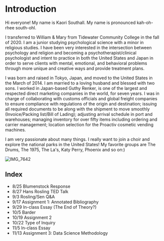 # Introduction


Hi everyone! My name is Kaori Southall. My name is pronounced kah-oh-rhee south-ohl.


I transferred to William & Mary from Tidewater Community College in the fall of 2020. I am a junior studying psychological science with a minor in religious studies. I have been very interested in the intersection between psychology and religion and becoming a psychotherapist/clinical psychologist and intent to practice in both the United States and Japan in order to serve clients with mental, emotional, and behavioral problems through more unique and creative ways and provide treatment plans.

I was born and raised in Tokyo, Japan, and moved to the United States in the March of 2014. I am married to a loving husband and blessed with two sons. I worked in Japan-based Guthy Renker, is one of the largest and respected direct marketing companies in the world, for seven years. I was in charge of collaborating with customs officials and global freight companies to ensure compliance with regulations of the origin and destination; issuing all required documents to be along with the shipment to move smoothly (Invoice/Packing list/Bill of Lading); adjusting arrival schedule in port and warehouses; managing inventory for over fifty items including ordering and carrier management; location selection for the Proactiv cosmetic vending machines.


I am very passionate about many things. I really want to join a choir and explore the national parks in the United States! My favorite groups are The Drums, The 1975, The La's, Katy Perry, Phoenix and so on:)

![IMG_7642](https://user-images.githubusercontent.com/69981434/98605193-0a2ace80-22b3-11eb-85bd-70fd63aa7a7b.jpg)


## Index

- 8/25 Blumenstock Response 
- 8/27 Hans Rosling TED Talk
- 9/3 Rosling/Sen Q&A 
- 9/17 Assignment 1: Annotated Bibliography
- 9/29 In-class Essay (The End of Theory?) 
- 10/5 Barder 
- 10/19 Assignment 2 
- 10/22 Type of Inquiry 
- 11/5 In-class Essay 
- 11/13 Assignment 3: Data Science Methodology 
